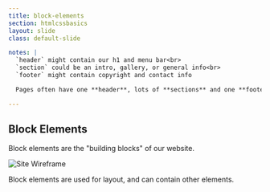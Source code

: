 ```yaml
---
title: block-elements
section: htmlcssbasics
layout: slide
class: default-slide

notes: |
  `header` might contain our h1 and menu bar<br>
  `section` could be an intro, gallery, or general info<br>
  `footer` might contain copyright and contact info

  Pages often have one **header**, lots of **sections** and one **footer**.

---
```


## Block Elements

Block elements are the "building blocks" of our website. 

![Site Wireframe]()

Block elements are used for layout, and can contain other elements.

